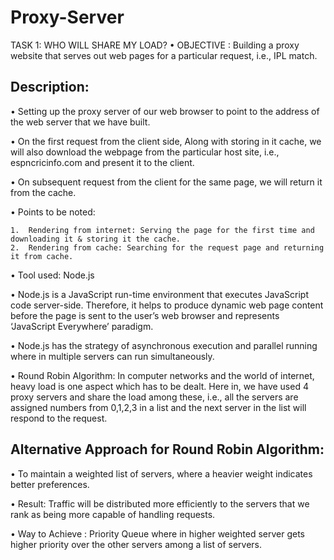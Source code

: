 # Proxy-Server
TASK 1: WHO WILL SHARE MY LOAD?
• OBJECTIVE : Building a proxy website that serves out web pages for a particular request, i.e., IPL match.

## Description:
• Setting up the proxy server of our web browser to point to the address of the web server that we have built.

• On the first request from the client side, Along with storing in it cache, we will also  download the webpage from the particular host site, i.e., espncricinfo.com and present it to the client.

• On subsequent request from the client for the same page, we will return it from the cache.

• Points to be noted:
    
    1.  Rendering from internet: Serving the page for the first time and downloading it & storing it the cache.
    2.  Rendering from cache: Searching for the request page and returning it from cache.

• Tool used: Node.js

• Node.js is a JavaScript run-time environment that executes JavaScript code server-side. Therefore, it helps to produce dynamic web page content before the page is sent to the user’s web browser and represents ‘JavaScript Everywhere’ paradigm.

• Node.js has the strategy of asynchronous execution and parallel running where in multiple servers can run simultaneously.

• Round Robin Algorithm: In computer networks and the world of internet, heavy load is one aspect which has to be dealt. Here in, we have used 4 proxy servers and share the load among these, i.e., all the servers are assigned numbers from 0,1,2,3 in a list and the next server in the list will respond to the request.

## Alternative Approach for Round Robin Algorithm:
• To maintain a weighted list of servers, where a heavier weight indicates better preferences.

• Result: Traffic will be distributed more efficiently to the servers that we rank as being more capable of handling requests.

• Way to Achieve : Priority Queue where in higher weighted server gets higher priority over the other servers among a list of servers.

